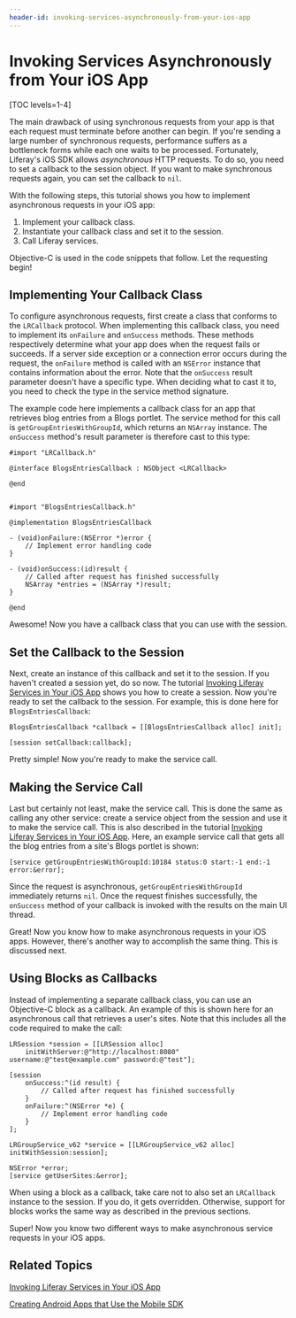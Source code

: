 ```yaml
---
header-id: invoking-services-asynchronously-from-your-ios-app
---
```


# Invoking Services Asynchronously from Your iOS App

[TOC levels=1-4]

The main drawback of using synchronous requests from your app is that each 
request must terminate before another can begin. If you're sending a large 
number of synchronous requests, performance suffers as a bottleneck forms while 
each one waits to be processed. Fortunately, Liferay's iOS SDK allows 
*asynchronous* HTTP requests. To do so, you need to set a callback to the 
session object. If you want to make synchronous requests again, you can set the 
callback to `nil`. 

With the following steps, this tutorial shows you how to implement asynchronous 
requests in your iOS app: 

1. Implement your callback class.
2. Instantiate your callback class and set it to the session.
3. Call Liferay services.

Objective-C is used in the code snippets that follow. Let the requesting begin! 

## Implementing Your Callback Class

To configure asynchronous requests, first create a class that conforms to the 
`LRCallback` protocol. When implementing this callback class, you need to 
implement its `onFailure` and `onSuccess` methods. These methods respectively 
determine what your app does when the request fails or succeeds. If a server 
side exception or a connection error occurs during the request, the `onFailure` 
method is called with an `NSError` instance that contains information about the 
error. Note that the `onSuccess` result parameter doesn't have a specific type. 
When deciding what to cast it to, you need to check the type in the service 
method signature. 

The example code here implements a callback class for an app that retrieves blog 
entries from a Blogs portlet. The service method for this call is 
`getGroupEntriesWithGroupId`, which returns an `NSArray` instance. The 
`onSuccess` method's result parameter is therefore cast to this type: 

    #import "LRCallback.h"

    @interface BlogsEntriesCallback : NSObject <LRCallback>

    @end


    #import "BlogsEntriesCallback.h"

    @implementation BlogsEntriesCallback

    - (void)onFailure:(NSError *)error {
        // Implement error handling code
    }

    - (void)onSuccess:(id)result {
        // Called after request has finished successfully
        NSArray *entries = (NSArray *)result;
    }

    @end
    
Awesome! Now you have a callback class that you can use with the session.

## Set the Callback to the Session

Next, create an instance of this callback and set it to the session. If you 
haven't created a session yet, do so now. The tutorial 
[Invoking Liferay Services in Your iOS App](/docs/7-1/tutorials/-/knowledge_base/t/invoking-liferay-services-in-your-ios-app) 
shows you how to create a session. Now you're ready to set the callback to the 
session. For example, this is done here for `BlogsEntriesCallback`: 

    BlogsEntriesCallback *callback = [[BlogsEntriesCallback alloc] init];

    [session setCallback:callback];

Pretty simple! Now you're ready to make the service call.

## Making the Service Call

Last but certainly not least, make the service call. This is done the same as 
calling any other service: create a service object from the session and use it 
to make the service call. This is also described in the tutorial 
[Invoking Liferay Services in Your iOS App](/docs/7-1/tutorials/-/knowledge_base/t/invoking-liferay-services-in-your-ios-app). 
Here, an example service call that gets all the blog entries from a site's Blogs 
portlet is shown: 

    [service getGroupEntriesWithGroupId:10184 status:0 start:-1 end:-1 error:&error];

Since the request is asynchronous, `getGroupEntriesWithGroupId` immediately 
returns `nil`. Once the request finishes successfully, the `onSuccess` method of 
your callback is invoked with the results on the main UI thread. 

Great! Now you know how to make asynchronous requests in your iOS apps. However, 
there's another way to accomplish the same thing. This is discussed next. 

## Using Blocks as Callbacks

Instead of implementing a separate callback class, you can use an Objective-C 
block as a callback. An example of this is shown here for an asynchronous call 
that retrieves a user's sites. Note that this includes all the code required to 
make the call: 

    LRSession *session = [[LRSession alloc] 
        initWithServer:@"http://localhost:8080" username:@"test@example.com" password:@"test"];

    [session
        onSuccess:^(id result) {
            // Called after request has finished successfully
        }
        onFailure:^(NSError *e) {
            // Implement error handling code
        }
    ];

    LRGroupService_v62 *service = [[LRGroupService_v62 alloc] initWithSession:session];

    NSError *error;
    [service getUserSites:&error];

When using a block as a callback, take care not to also set an `LRCallback` 
instance to the session. If you do, it gets overridden. Otherwise, support for 
blocks works the same way as described in the previous sections. 

Super! Now you know two different ways to make asynchronous service requests in 
your iOS apps. 

## Related Topics

[Invoking Liferay Services in Your iOS App](/docs/7-1/tutorials/-/knowledge_base/t/invoking-liferay-services-in-your-ios-app)

[Creating Android Apps that Use the Mobile SDK](/docs/7-1/tutorials/-/knowledge_base/t/creating-android-apps-that-use-the-mobile-sdk)
